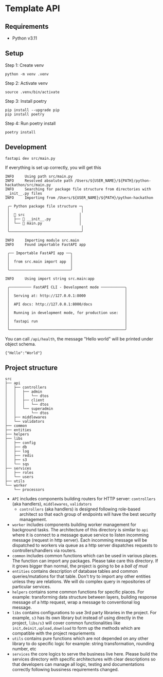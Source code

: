# Template API

## Requirements

- Python v3.11

## Setup

Step 1: Create venv

```
python -m venv .venv
```

Step 2: Activate venv

```
source .venv/bin/activate
```

Step 3: Install poetry

```
pip install --upgrade pip
pip install poetry
```

Step 4: Run poetry install

```
poetry install
```

## Development

```
fastapi dev src/main.py 
```

If everything is set up correctly, you will get this
```
INFO     Using path src/main.py                                                                                                                                                                                     
INFO     Resolved absolute path /Users/${USER_NAME}/${PATH}/python-hackathon/src/main.py                                                                                                                       
INFO     Searching for package file structure from directories with __init__.py files                                                                                                                               
INFO     Importing from /Users/${USER_NAME}/${PATH}/python-hackathon                                                                                                                                           
                                                                                                                                                                                                                    
 ╭─ Python package file structure ─╮                                                                                                                                                                                
 │                                 │                                                                                                                                                                                
 │  📁 src                         │                                                                                                                                                                                
 │  ├── 🐍 __init__.py             │                                                                                                                                                                                
 │  └── 🐍 main.py                 │                                                                                                                                                                                
 │                                 │                                                                                                                                                                                
 ╰─────────────────────────────────╯                                                                                                                                                                                
                                                                                                                                                                                                                    
INFO     Importing module src.main                                                                                                                                                                                  
INFO     Found importable FastAPI app                                                                                                                                                                               
                                                                                                                                                                                                                    
 ╭── Importable FastAPI app ──╮                                                                                                                                                                                     
 │                            │                                                                                                                                                                                     
 │  from src.main import app  │                                                                                                                                                                                     
 │                            │                                                                                                                                                                                     
 ╰────────────────────────────╯                                                                                                                                                                                     
                                                                                                                                                                                                                    
INFO     Using import string src.main:app                                                                                                                                                                           
                                                                                                                                                                                                                    
 ╭────────── FastAPI CLI - Development mode ───────────╮                                                                                                                                                            
 │                                                     │                                                                                                                                                            
 │  Serving at: http://127.0.0.1:8000                  │                                                                                                                                                            
 │                                                     │                                                                                                                                                            
 │  API docs: http://127.0.0.1:8000/docs               │                                                                                                                                                            
 │                                                     │                                                                                                                                                            
 │  Running in development mode, for production use:   │                                                                                                                                                            
 │                                                     │                                                                                                                                                            
 │  fastapi run                                        │                                                                                                                                                            
 │                                                     │                                                                                                                                                            
 ╰─────────────────────────────────────────────────────╯      
```

You can call `/api/health`, the message "Hello world" will be printed under object schema.

```
{"Hello":"World"}
```

## Project structure

```
src
├── api
│   ├── controllers
│   │   ├── admin
│   │   │   └── dtos
│   │   ├── client
│   │   │   └── dtos
│   │   └── superadmin
│   │       └── dtos
│   ├── middlewares
│   └── validators
├── common
├── entities
├── helpers
├── libs
│   ├── config
│   ├── db
│   ├── log
│   ├── redis
│   ├── s3
│   └── sqs
├── services
│   ├── roles
│   └── users
├── utils
└── worker
    └── processors
```

- `API` includes components building routers for HTTP server: `controllers` (aka handlers), `middlewares`, `validators`
  - `controllers` (aka handlers) is designed following role-based architect so that each group of endpoints will have the best security management.
- `worker` includes components building worker management for background tasks. The architecture of this directory is similar to `api` where it is connect to a message queue service to listen incomming message (request in http server). Each incomming message will be dispatched to workers via queue as a http server dispatches requests to controllers/handlers via routers.
- `common` includes common functions which can be used in various places. The function can import any packages. Please take care this directory. If it grows bigger than normal, the project is going to be a _ball of mud_
- `entities` contains description of database tables and common queries/mutations for that table. Don't try to import any other entities unless they are relations. We will do complex query in repositories of particular services.
- `helpers` contains some common functions for specific places. For example: transforming data structure between layers, building response message of a http request, wrap a message to conventional log message.
- `libs` contains configurations to use 3rd party libraries in the project. For example, `s3` has its own library but instead of using directly in the project, `libs/s3` will cover common functionalities like `init,deinit,upload,download` to form up the methods which are compatible with the project requriements
- `utils` contains pure functions which are not depended on any other library to do specific logic for example: string transformation, rounding number, etc
- `services` the core logics to serve the business live here. Please build the services directory with specific architectures with clear descriptions so that developers can manage all logic, testing and documentations correctly following bussiness requirements changed.
